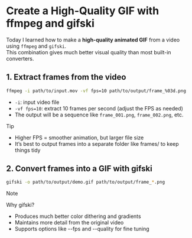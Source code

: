 # Create a High-Quality GIF with ffmpeg and gifski

Today I learned how to make a **high-quality animated GIF** from a video using `ffmpeg` and `gifski`.  
This combination gives much better visual quality than most built-in converters.

## 1. Extract frames from the video

```zsh
ffmpeg -i path/to/input.mov -vf fps=10 path/to/output/frame_%03d.png
```

- `-i`: input video file
- `-vf fps=10`: extract 10 frames per second (adjust the FPS as needed)
- The output will be a sequence like `frame_001.png`, `frame_002.png`, etc.

> [!TIP]
>
>- Higher FPS = smoother animation, but larger file size
>- It’s best to output frames into a separate folder like frames/ to keep things tidy

## 2. Convert frames into a GIF with gifski

```zsh
gifski -o path/to/output/demo.gif path/to/output/frame_*.png
```

> [!NOTE]
>
> Why gifski?
>
>- Produces much better color dithering and gradients
>- Maintains more detail from the original video
>- Supports options like --fps and --quality for fine tuning
